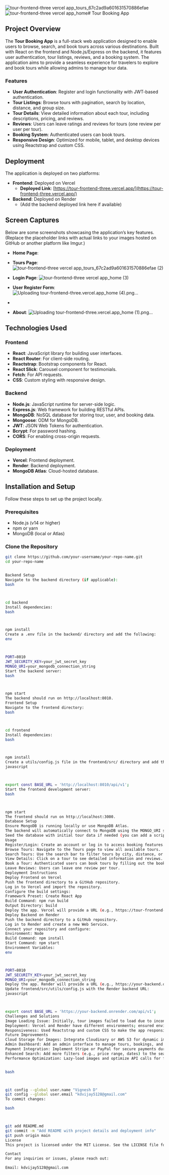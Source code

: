 ![tour-frontend-three vercel app_tours_67c2ad9a601631570886efae](https://github.com/user-attachments/assets/5ba440de-d51a-4f17-8c28-89a0f74e6dfa)![tour-frontend-three vercel app_home](https://github.com/user-attachments/assets/cf6b00a7-7041-4e47-bf5b-0a5f90eeb61a)# Tour Booking App

## Project Overview
The **Tour Booking App** is a full-stack web application designed to enable users to browse, search, and book tours across various destinations. Built with React on the frontend and Node.js/Express on the backend, it features user authentication, tour listings, reviews, and a booking system. The application aims to provide a seamless experience for travelers to explore and book tours while allowing admins to manage tour data.

### Features
- **User Authentication**: Register and login functionality with JWT-based authentication.
- **Tour Listings**: Browse tours with pagination, search by location, distance, and group size.
- **Tour Details**: View detailed information about each tour, including descriptions, pricing, and reviews.
- **Reviews**: Users can leave ratings and reviews for tours (one review per user per tour).
- **Booking System**: Authenticated users can book tours.
- **Responsive Design**: Optimized for mobile, tablet, and desktop devices using Reactstrap and custom CSS.

## Deployment
The application is deployed on two platforms:
- **Frontend**: Deployed on Vercel
  - **Deployed Link**: [https://tour-frontend-three.vercel.app/](https://tour-frontend-three.vercel.app/)
- **Backend**: Deployed on Render
  - (Add the backend deployed link here if available)

## Screen Captures
Below are some screenshots showcasing the application’s key features. (Replace the placeholder links with actual links to your images hosted on GitHub or another platform like Imgur.)

- **Home Page**:


- **Tours Page**: ![tour-frontend-three vercel app_tours_67c2ad9a601631570886efae (2)](https://github.com/user-attachments/assets/0e60908e-e1cd-41a9-b48d-8eb5b43497a0)


- **Login Page**: ![tour-frontend-three vercel app_home (3)](https://github.com/user-attachments/assets/d13aaabb-fe27-4a63-9feb-b225ed66ba3e)


- **User Register Form**:![Uploading tour-frontend-three.vercel.app_home (4).png…]()

- 
- **About**: 
![Uploading tour-frontend-three.vercel.app_home (1).png…]()



## Technologies Used
### Frontend
- **React**: JavaScript library for building user interfaces.
- **React Router**: For client-side routing.
- **Reactstrap**: Bootstrap components for React.
- **React Slick**: Carousel component for testimonials.
- **Fetch**: For API requests.
- **CSS**: Custom styling with responsive design.

### Backend
- **Node.js**: JavaScript runtime for server-side logic.
- **Express.js**: Web framework for building RESTful APIs.
- **MongoDB**: NoSQL database for storing tour, user, and booking data.
- **Mongoose**: ODM for MongoDB.
- **JWT**: JSON Web Tokens for authentication.
- **Bcrypt**: For password hashing.
- **CORS**: For enabling cross-origin requests.

### Deployment
- **Vercel**: Frontend deployment.
- **Render**: Backend deployment.
- **MongoDB Atlas**: Cloud-hosted database.

## Installation and Setup
Follow these steps to set up the project locally.

### Prerequisites
- Node.js (v14 or higher)
- npm or yarn
- MongoDB (local or Atlas)

### Clone the Repository
```bash
git clone https://github.com/your-username/your-repo-name.git
cd your-repo-name


Backend Setup
Navigate to the backend directory (if applicable):
bash



cd backend
Install dependencies:
bash



npm install
Create a .env file in the backend/ directory and add the following:
env



PORT=8010
JWT_SECURITY_KEY=your_jwt_secret_key
MONGO_URI=your_mongodb_connection_string
Start the backend server:
bash



npm start
The backend should run on http://localhost:8010.
Frontend Setup
Navigate to the frontend directory:
bash



cd frontend
Install dependencies:
bash



npm install
Create a utils/config.js file in the frontend/src/ directory and add the backend URL:
javascript



export const BASE_URL = 'http://localhost:8010/api/v1';
Start the frontend development server:
bash



npm start
The frontend should run on http://localhost:3000.
Database Setup
Ensure MongoDB is running locally or use MongoDB Atlas.
The backend will automatically connect to MongoDB using the MONGO_URI specified in .env.
Seed the database with initial tour data if needed (you can add a script or manually insert data via MongoDB Compass).
Usage
Register/Login: Create an account or log in to access booking features.
Browse Tours: Navigate to the Tours page to view all available tours.
Search Tours: Use the search bar to filter tours by city, distance, or group size.
View Details: Click on a tour to see detailed information and reviews.
Book a Tour: Authenticated users can book tours by filling out the booking form.
Leave Reviews: Users can leave one review per tour.
Deployment Instructions
Deploy Frontend on Vercel
Push the frontend directory to a GitHub repository.
Log in to Vercel and import the repository.
Configure the build settings:
Framework Preset: Create React App
Build Command: npm run build
Output Directory: build
Deploy the app. Vercel will provide a URL (e.g., https://tour-frontend-three.vercel.app/).
Deploy Backend on Render
Push the backend directory to a GitHub repository.
Log in to Render and create a new Web Service.
Connect your repository and configure:
Environment: Node
Build Command: npm install
Start Command: npm start
Environment Variables:
env



PORT=8010
JWT_SECURITY_KEY=your_jwt_secret_key
MONGO_URI=your_mongodb_connection_string
Deploy the app. Render will provide a URL (e.g., https://your-backend.onrender.com).
Update frontend/src/utils/config.js with the Render backend URL:
javascript



export const BASE_URL = 'https://your-backend.onrender.com/api/v1';
Challenges and Solutions
Image Loading Issue: Initially, tour images failed to load due to inconsistent photo paths in the database. A hybrid solution was implemented to handle both frontend (/assets/images/) and backend (/tour-images/) paths dynamically.
Deployment: Vercel and Render have different environments; ensured environment variables were set correctly and images were accessible in production.
Responsiveness: Used Reactstrap and custom CSS to make the app responsive across devices.
Future Improvements
Cloud Storage for Images: Integrate Cloudinary or AWS S3 for dynamic image uploads and storage.
Admin Dashboard: Add an admin interface to manage tours, bookings, and users.
Payment Integration: Implement Stripe or PayPal for secure payments during booking.
Enhanced Search: Add more filters (e.g., price range, dates) to the search functionality.
Performance Optimization: Lazy-load images and optimize API calls for faster loading.


bash



git config --global user.name "Vignesh D"
git config --global user.email "kdvijay5128@gmail.com"
To commit changes:

bash



git add README.md
git commit -m "Add README with project details and deployment info"
git push origin main
License
This project is licensed under the MIT License. See the LICENSE file for details.

Contact
For any inquiries or issues, please reach out:

Email: kdvijay5128@gmail.com




